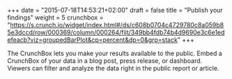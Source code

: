 +++
date = "2015-07-18T14:53:21+02:00"
draft = false
title = "Publish your findings"
weight = 5
crunchbox = "https://s.crunch.io/widget/index.html#/ds/c608b0704c4729780c8a059b85e3dccd/row/000369/column/000264/filt/349bb4fdb74b4d9690e3c6e1edefeacb?viz=groupedBarPlot&cp=percent&dp=0&grp=stack"
+++

The CrunchBox lets you make your results available to the public. Embed a CrunchBox of your data in a blog post, press release, or dashboard. Viewers can filter and analyze the data right in the public report or article.
